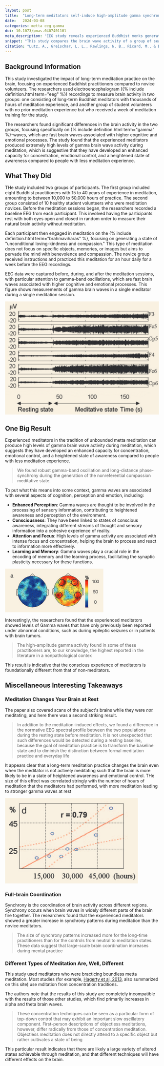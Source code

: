 ```yaml
---
layout: post
title:  "Long-term meditators self-induce high-amplitude gamma synchrony during mental practice"
date:   2024-03-08
categories: metta eeg gamma
doi: 10.1073/pnas.0407401101
meta_description: "EEG study reveals experienced Buddhist monks generate extraordinary gamma brain waves during loving-kindness meditation. These high-amplitude oscillations, linked to attention and perception, correlate with meditation experience and persist outside formal practice."
snippet: "This study compares the brain wave activity of a group of seasoned meditators to that of meditation novices, both at rest and during meditation. It finds that experienced meditators generate extremely high amounts of gamma brain waves, associated with enhanced perception, consciouness, attention and memory.  These gamma waves are elevated both in- and out- side of meditation. More meditation experience is correlated with stronger gamma waves."
citation: "Lutz, A., Greischar, L. L., Rawlings, N. B., Ricard, M., & Davidson, R. J. (2004). Long-term meditators self-induce high-amplitude gamma synchrony during mental practice. In *Proceedings of the National Academy of Sciences* (Vol. 101, Issue 46, pp. 16369–16373). Proceedings of the National Academy of Sciences. [10.1073/pnas.0407401101](https://www.doi.org/10.1073/pnas.0407401101)"
---
```


## Background Information

This study investigated the impact of long-term meditation practice on the brain, focusing on experienced Buddhist practitioners compared to novice volunteers. The researchers used electroencephalogram ({% include definition.html term="eeg" %}) recordings to measure brain activity in two groups: one consisting of long-term Buddhist meditators with thousands of hours of meditation experience, and another group of student volunteers with no prior meditation experience but who received a week of meditation training for the study.

The researchers found significant differences in the brain activity in the two groups, focusing specifically on {% include definition.html term="gamma" %}-waves, which are fast brain waves associated with higher cognitive and emotional processes. The study found that the experienced meditators produced extremely high levels of gamma brain wave activity during meditation, which is suggestive that they have developed an enhanced capacity for concentration, emotional control, and a heightened state of awareness compared to people with less meditation experience.

## What They Did

THe study included two groups of participants. The first group included eight Buddhist practitioners with 15 to 40 years of experience in meditation, amounting to between 10,000 to 50,000 hours of practice. The second group consisted of 10 healthy student volunteers who were meditation novices.  Before the meditation sessions began, the researchers recorded a baseline EEG from each participant. This involved having the participants rest with both eyes open and closed in random order to measure their natural brain activity without meditation.

Each participant then engaged in meditation on the {% include definition.html term="brahmaviharas" %}, focusing on generating a state of "unconditional loving-kindness and compassion." This type of meditation does not focus on specific objects, memories, or images but aims to pervade the mind with benevolence and compassion. The novice group received instructions and practiced this meditation for an hour daily for a week before the EEG recordings.

EEG data were captured before, during, and after the meditation sessions, with particular attention to gamma-band oscillations, which are fast brain waves associated with higher cognitive and emotional processes.  This figure shows measurements of gamma brain waves in a single meditator during a single meditation session.

![The size of gamma waves for one meditator during a session measured from four electrodes.  The meditator started meditating at 45 seconds, and the amplitude of the gamma waves picks up quickly and continues to increase in size](/assets/article_images/high-amplitude-gamma-synchrony/gamma.png)

## One Big Result

Experienced meditators in the tradition of unbounded metta meditation can produce high levels of gamma brain wave activity during meditation, which suggests they have developed an enhanced capacity for concentration, emotional control, and a heightened state of awareness compared to people with less meditation experience.

> We found robust gamma-band oscillation and long-distance phase-synchrony during the generation of the nonreferential compassion meditative state.

To put what this means into some context, gamma waves are associated with several aspects of cognition, perception and emotion, including:

* **Enhanced Perception**: Gamma waves are thought to be involved in the processing of sensory information, contributing to heightened awareness and perception of the environment.
* **Consciousness**: They have been linked to states of conscious awareness, integrating different streams of thought and sensory information into a cohesive experience of reality.
* **Attention and Focus**: High levels of gamma activity are associated with intense focus and concentration, helping the brain to process and react to information more effectively.
* **Learning and Memory**: Gamma waves play a crucial role in the encoding of memory and the learning process, facilitating the synaptic plasticity necessary for these functions.

![Maps showing what fraction of the meditators in the inexperienced (left) and experienced (right) groups had increases of at least 2x in gamma wave amplitude during meditation.  Almost all experienced meditators experienced sharp spikes in the amplitude of their brain's gamma waves](/assets/article_images/high-amplitude-gamma-synchrony/gamma_map.png)

Interestingly, the researchers found that the experienced meditators showed levels of Gamma waves that have only previously been reported under abnormal conditions, such as during epileptic seizures or in patients with brain tumors.

> The high-amplitude gamma activity found in some of these practitioners are, to our knowledge, the highest reported in the literature in a nonpathological contex

This result is indicative that the conscious experience of meditators is foundationally different from that of non-meditators.

## Miscellaneous Interesting Takeaways

### Meditation Changes Your Brain at Rest

The paper also covered scans of the subject's brains while they were *not* meditating, and here there was a second striking result.

> In addition to the meditation-induced effects, we found a difference in the normative EEG spectral profile between the two populations during the resting state before meditation. It is not unexpected that such differences would be detected during a resting baseline, because the goal of meditation practice is to transform the baseline state and to diminish the distinction between formal meditation practice and everyday life

It appears clear that a long-term meditation practice changes the brain even when the meditator is not actively meditating such that the brain is more likely to be in a state of heightened awareness and emotional control.  THe size of this effect was correlated stringly with the number of hours of meditation that the meditators had performed, with more meditation leading to stronger gamma waves at rest

![Plot showing the relative gamma activation for the meditators at rest as a function of the number of hours of meditative experience they have.  There is a strong positive correlation between the number of hours of meditation experience and the strength of the resting gamma waves](/assets/article_images/high-amplitude-gamma-synchrony/gamma_vs_experience.png)

### Full-brain Coordination

Synchrony is the coordination of brain activity across different regions.  Synchrony occurs when brain waves in widely different parts of the brain fire together.  The researchers found that the experienced meditators showed a greater increase in synchrony patterns during meditation than the novice meditators.

> The size of synchrony patterns increased more for the long-time practitioners than for the controls from neutral to meditation states. These data suggest that large-scale brain coordination increases during mental practice

### Different Types of Meditation Are, Well, Different

This study used meditators who were bracticing boundless metta meditation.  Most studies (for example, [Hagerty et al, 2013](/ecstatic-meditation-reward-system), also summarized on this site) use mditation from concentration traditions.

The authors note that the results of this study are completely incompatible with the results of those other studies, which find primarily increases in alpha and theta brain waves.

> These concentration techniques can be seen as a particular form of top-down control that may exhibit an important slow oscillatory component. First-person descriptions of objectless meditations, however, differ radically from those of concentration meditation. Objectless meditation does not directly attend to a specific object but rather cultivates a state of being

This particular result indicates that there are likely a large variety of altered states achievable through meditation, and that different techniques will have different effects on the brain.
